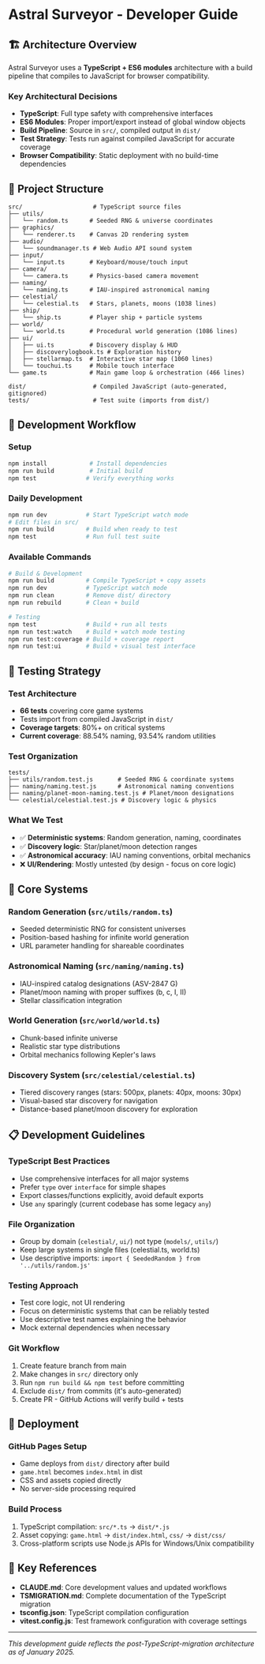 # Astral Surveyor - Developer Guide

## 🏗️ Architecture Overview

Astral Surveyor uses a **TypeScript + ES6 modules** architecture with a build pipeline that compiles to JavaScript for browser compatibility.

### **Key Architectural Decisions**
- **TypeScript**: Full type safety with comprehensive interfaces
- **ES6 Modules**: Proper import/export instead of global window objects
- **Build Pipeline**: Source in `src/`, compiled output in `dist/`
- **Test Strategy**: Tests run against compiled JavaScript for accurate coverage
- **Browser Compatibility**: Static deployment with no build-time dependencies

## 📁 Project Structure

```
src/                    # TypeScript source files
├── utils/
│   └── random.ts      # Seeded RNG & universe coordinates
├── graphics/
│   └── renderer.ts    # Canvas 2D rendering system
├── audio/
│   └── soundmanager.ts # Web Audio API sound system
├── input/
│   └── input.ts       # Keyboard/mouse/touch input
├── camera/
│   └── camera.ts      # Physics-based camera movement
├── naming/
│   └── naming.ts      # IAU-inspired astronomical naming
├── celestial/
│   └── celestial.ts   # Stars, planets, moons (1038 lines)
├── ship/
│   └── ship.ts        # Player ship + particle systems
├── world/
│   └── world.ts       # Procedural world generation (1086 lines)
├── ui/
│   ├── ui.ts          # Discovery display & HUD
│   ├── discoverylogbook.ts # Exploration history
│   ├── stellarmap.ts  # Interactive star map (1060 lines)
│   └── touchui.ts     # Mobile touch interface
└── game.ts            # Main game loop & orchestration (466 lines)

dist/                   # Compiled JavaScript (auto-generated, gitignored)
tests/                  # Test suite (imports from dist/)
```

## 🔧 Development Workflow

### **Setup**
```bash
npm install            # Install dependencies
npm run build          # Initial build
npm test              # Verify everything works
```

### **Daily Development**
```bash
npm run dev           # Start TypeScript watch mode
# Edit files in src/
npm run build         # Build when ready to test
npm test              # Run full test suite
```

### **Available Commands**
```bash
# Build & Development
npm run build         # Compile TypeScript + copy assets
npm run dev           # TypeScript watch mode
npm run clean         # Remove dist/ directory  
npm run rebuild       # Clean + build

# Testing
npm test              # Build + run all tests
npm run test:watch    # Build + watch mode testing
npm run test:coverage # Build + coverage report
npm run test:ui       # Build + visual test interface
```

## 🧪 Testing Strategy

### **Test Architecture**
- **66 tests** covering core game systems
- Tests import from compiled JavaScript in `dist/`
- **Coverage targets**: 80%+ on critical systems
- **Current coverage**: 88.54% naming, 93.54% random utilities

### **Test Organization**
```
tests/
├── utils/random.test.js       # Seeded RNG & coordinate systems
├── naming/naming.test.js      # Astronomical naming conventions
├── naming/planet-moon-naming.test.js # Planet/moon designations  
└── celestial/celestial.test.js # Discovery logic & physics
```

### **What We Test**
- ✅ **Deterministic systems**: Random generation, naming, coordinates
- ✅ **Discovery logic**: Star/planet/moon detection ranges
- ✅ **Astronomical accuracy**: IAU naming conventions, orbital mechanics
- ❌ **UI/Rendering**: Mostly untested (by design - focus on core logic)

## 🎯 Core Systems

### **Random Generation** (`src/utils/random.ts`)
- Seeded deterministic RNG for consistent universes
- Position-based hashing for infinite world generation
- URL parameter handling for shareable coordinates

### **Astronomical Naming** (`src/naming/naming.ts`) 
- IAU-inspired catalog designations (ASV-2847 G)
- Planet/moon naming with proper suffixes (b, c, I, II)
- Stellar classification integration

### **World Generation** (`src/world/world.ts`)
- Chunk-based infinite universe
- Realistic star type distributions
- Orbital mechanics following Kepler's laws

### **Discovery System** (`src/celestial/celestial.ts`)
- Tiered discovery ranges (stars: 500px, planets: 40px, moons: 30px)
- Visual-based star discovery for navigation
- Distance-based planet/moon discovery for exploration

## 📋 Development Guidelines

### **TypeScript Best Practices**
- Use comprehensive interfaces for all major systems
- Prefer `type` over `interface` for simple shapes
- Export classes/functions explicitly, avoid default exports
- Use `any` sparingly (current codebase has some legacy `any`)

### **File Organization**  
- Group by domain (`celestial/`, `ui/`) not type (`models/`, `utils/`)
- Keep large systems in single files (celestial.ts, world.ts)
- Use descriptive imports: `import { SeededRandom } from '../utils/random.js'`

### **Testing Approach**
- Test core logic, not UI rendering
- Focus on deterministic systems that can be reliably tested
- Use descriptive test names explaining the behavior
- Mock external dependencies when necessary

### **Git Workflow**
1. Create feature branch from main
2. Make changes in `src/` directory only
3. Run `npm run build && npm test` before committing
4. Exclude `dist/` from commits (it's auto-generated)
5. Create PR - GitHub Actions will verify build + tests

## 🚀 Deployment

### **GitHub Pages Setup**
- Game deploys from `dist/` directory after build
- `game.html` becomes `index.html` in dist
- CSS and assets copied directly
- No server-side processing required

### **Build Process**
1. TypeScript compilation: `src/*.ts` → `dist/*.js`
2. Asset copying: `game.html` → `dist/index.html`, `css/` → `dist/css/`
3. Cross-platform scripts use Node.js APIs for Windows/Unix compatibility

## 🔗 Key References

- **CLAUDE.md**: Core development values and updated workflows
- **TSMIGRATION.md**: Complete documentation of the TypeScript migration
- **tsconfig.json**: TypeScript compilation configuration
- **vitest.config.js**: Test framework configuration with coverage settings

---

*This development guide reflects the post-TypeScript-migration architecture as of January 2025.*